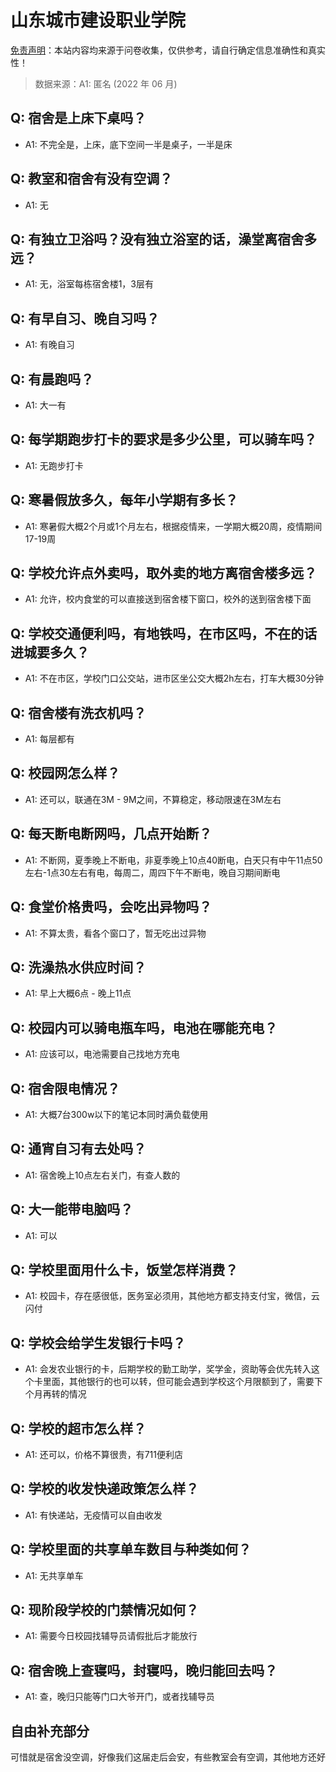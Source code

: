 # 山东城市建设职业学院

[免责声明](https://colleges.chat/#_3)：本站内容均来源于问卷收集，仅供参考，请自行确定信息准确性和真实性！

> 数据来源：A1: 匿名 (2022 年 06 月)

## Q: 宿舍是上床下桌吗？

- A1: 不完全是，上床，底下空间一半是桌子，一半是床

## Q: 教室和宿舍有没有空调？

- A1: 无

## Q: 有独立卫浴吗？没有独立浴室的话，澡堂离宿舍多远？

- A1: 无，浴室每栋宿舍楼1，3层有

## Q: 有早自习、晚自习吗？

- A1: 有晚自习

## Q: 有晨跑吗？

- A1: 大一有

## Q: 每学期跑步打卡的要求是多少公里，可以骑车吗？

- A1: 无跑步打卡

## Q: 寒暑假放多久，每年小学期有多长？

- A1: 寒暑假大概2个月或1个月左右，根据疫情来，一学期大概20周，疫情期间17-19周

## Q: 学校允许点外卖吗，取外卖的地方离宿舍楼多远？

- A1: 允许，校内食堂的可以直接送到宿舍楼下窗口，校外的送到宿舍楼下面

## Q: 学校交通便利吗，有地铁吗，在市区吗，不在的话进城要多久？

- A1: 不在市区，学校门口公交站，进市区坐公交大概2h左右，打车大概30分钟

## Q: 宿舍楼有洗衣机吗？

- A1: 每层都有

## Q: 校园网怎么样？

- A1: 还可以，联通在3M - 9M之间，不算稳定，移动限速在3M左右

## Q: 每天断电断网吗，几点开始断？

- A1: 不断网，夏季晚上不断电，非夏季晚上10点40断电，白天只有中午11点50左右-1点30左右有电，每周二，周四下午不断电，晚自习期间断电

## Q: 食堂价格贵吗，会吃出异物吗？

- A1: 不算太贵，看各个窗口了，暂无吃出过异物

## Q: 洗澡热水供应时间？

- A1: 早上大概6点 - 晚上11点

## Q: 校园内可以骑电瓶车吗，电池在哪能充电？

- A1: 应该可以，电池需要自己找地方充电

## Q: 宿舍限电情况？

- A1: 大概7台300w以下的笔记本同时满负载使用

## Q: 通宵自习有去处吗？

- A1: 宿舍晚上10点左右关门，有查人数的

## Q: 大一能带电脑吗？

- A1: 可以

## Q: 学校里面用什么卡，饭堂怎样消费？

- A1: 校园卡，存在感很低，医务室必须用，其他地方都支持支付宝，微信，云闪付

## Q: 学校会给学生发银行卡吗？

- A1: 会发农业银行的卡，后期学校的勤工助学，奖学金，资助等会优先转入这个卡里面，其他银行的也可以转，但可能会遇到学校这个月限额到了，需要下个月再转的情况

## Q: 学校的超市怎么样？

- A1: 还可以，价格不算很贵，有711便利店

## Q: 学校的收发快递政策怎么样？

- A1: 有快递站，无疫情可以自由收发

## Q: 学校里面的共享单车数目与种类如何？

- A1: 无共享单车

## Q: 现阶段学校的门禁情况如何？

- A1: 需要今日校园找辅导员请假批后才能放行

## Q: 宿舍晚上查寝吗，封寝吗，晚归能回去吗？

- A1: 查，晚归只能等门口大爷开门，或者找辅导员

## 自由补充部分

可惜就是宿舍没空调，好像我们这届走后会安，有些教室会有空调，其他地方还好